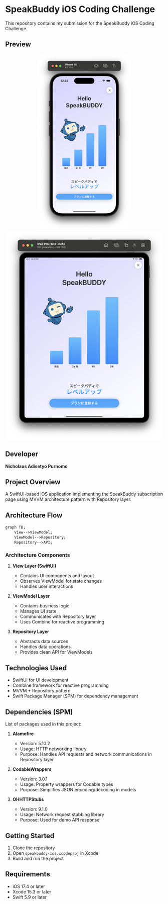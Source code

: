 # SpeakBuddy iOS Coding Challenge

This repository contains my submission for the SpeakBuddy iOS Coding Challenge.

## Preview
<div align="center">
  <img src="Screenshots/iphone_preview.png" width="300" alt="iPhone Preview">
  <img src="Screenshots/ipad_preview.png" width="500" alt="iPad Preview">
</div>

## Developer
**Nicholaus Adisetyo Purnomo**

## Project Overview
A SwiftUI-based iOS application implementing the SpeakBuddy subscription page using MVVM architecture pattern with Repository layer.

## Architecture Flow
```mermaid
graph TD;
    View-->ViewModel;
    ViewModel-->Repository;
    Repository-->API;
```

### Architecture Components
1. **View Layer (SwiftUI)**
   - Contains UI components and layout
   - Observes ViewModel for state changes
   - Handles user interactions

2. **ViewModel Layer**
   - Contains business logic
   - Manages UI state
   - Communicates with Repository layer
   - Uses Combine for reactive programming

3. **Repository Layer**
   - Abstracts data sources
   - Handles data operations
   - Provides clean API for ViewModels

## Technologies Used
- SwiftUI for UI development
- Combine framework for reactive programming
- MVVM + Repository pattern
- Swift Package Manager (SPM) for dependency management

## Dependencies (SPM)
List of packages used in this project:

1. **Alamofire**
   - Version: 5.10.2
   - Usage: HTTP networking library
   - Purpose: Handles API requests and network communications in Repository layer

2. **CodableWrappers**
   - Version: 3.0.1
   - Usage: Property wrappers for Codable types
   - Purpose: Simplifies JSON encoding/decoding in models

3. **OHHTTPStubs**
   - Version: 9.1.0
   - Usage: Network request stubbing library
   - Purpose: Used for demo API response

## Getting Started
1. Clone the repository
2. Open `speakbuddy-ios.xcodeproj` in Xcode
3. Build and run the project

## Requirements
- iOS 17.4 or later
- Xcode 15.3 or later
- Swift 5.9 or later
